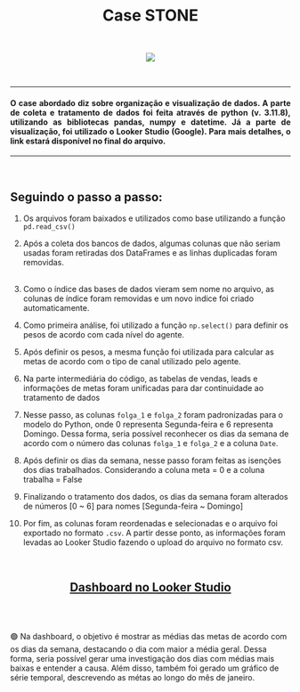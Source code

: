 <h1 align="center">Case STONE</h1><br>
<p align="center">
<img loading="lazy" src="https://img.shields.io/badge/STATUS-FINALIZADO-badge"/>
</p>
<br>

<hr></hr>

<h4 align="justify">O case abordado diz sobre organização e visualização de dados. A parte de coleta e tratamento de dados foi feita através de python (v. 3.11.8), utilizando as bibliotecas pandas, numpy e datetime. Já a parte de visualização, foi utilizado o Looker Studio (Google). Para mais detalhes, o link estará disponível no final do arquivo.
</h4>

<hr></hr><br>

<h2>Seguindo o passo a passo:</h2>

1) Os arquivos foram baixados e utilizados como base utilizando a função ```pd.read_csv()```

2) Após a coleta dos bancos de dados, algumas colunas que não seriam usadas foram retiradas dos DataFrames
e as linhas duplicadas foram removidas.<br></br>

3) Como o índice das bases de dados vieram sem nome no arquivo, as colunas de índice foram removidas e um
novo indice foi criado automaticamente.

4) Como primeira análise, foi utilizado a função ```np.select()``` para definir os pesos de acordo com cada nível do agente.

5) Após definir os pesos, a mesma função foi utilizada para calcular as metas de acordo com o tipo de canal utilizado pelo agente.

6) Na parte intermediária do código, as tabelas de vendas, leads e informações de metas foram unificadas para dar continuidade ao tratamento de dados

7) Nesse passo, as colunas ```folga_1``` e ```folga_2``` foram padronizadas para o modelo do Python, onde 0 representa Segunda-feira e 6 representa Domingo.
Dessa forma, seria possível reconhecer os dias da semana de acordo com o número das colunas ```folga_1``` e ```folga_2``` e a coluna ```Date```.

8) Após definir os dias da semana, nesse passo foram feitas as isenções dos dias trabalhados. Considerando a coluna meta = 0 e a coluna trabalha = False

9) Finalizando o tratamento dos dados, os dias da semana foram alterados de números [0 ~ 6] para nomes [Segunda-feira ~ Domingo]

10) Por fim, as colunas foram reordenadas e selecionadas e o arquivo foi exportado no formato ```.csv```. A partir desse ponto,
as informações foram levadas ao Looker Studio fazendo o upload do arquivo no formato csv.

 <h2 align="center">[Dashboard no Looker Studio](https://lookerstudio.google.com/u/0/reporting/b028e423-55ea-4cb3-ac9d-f23a5f9b46d5/page/0oUsD)</h2>
<br></br>


🟢 Na dashboard, o objetivo é mostrar as médias das metas de acordo com os dias da semana, destacando o dia com maior a média geral. Dessa forma, seria possível gerar uma investigação dos dias com médias mais baixas e entender a causa.
Além disso, também foi gerado um gráfico de série temporal, descrevendo as métas ao longo do mês de janeiro. 
